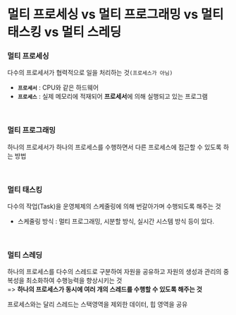 # 멀티 프로세싱 vs 멀티 프로그래밍 vs 멀티 태스킹 vs 멀티 스레딩

### 멀티 프로세싱
다수의 프로세서가 협력적으로 일을 처리하는 것`(프로세스가 아님)`

- **`프로세서`** : CPU와 같은 하드웨어
- **`프로세스`** : 실제 메모리에 적재되어 **프로세서**에 의해 실행되고 있는 프로그램

</br>

### 멀티 프로그래밍
하나의 프로세서가 하나의 프로세스를 수행하면서 다른 프로세스에 접근할 수 있도록 하는 방법

</br>

### 멀티 태스킹
다수의 작업(Task)을 운영체제의 스케줄링에 의해 번갈아가며 수행되도록 해주는 것
- 스케줄링 방식 : 멀티 프로그래밍, 시분할 방식, 실시간 시스템 방식 등이 있다.

</br>

### 멀티 스레딩
하나의 프로세스를 다수의 스레드로 구분하여 자원을 공유하고 자원의 생성과 관리의 중복성을 최소화하여 수행능력을 향상시키는 것</br>
=> **하나의 프로세스가 동시에 여러 개의 스레드를 수행할 수 있도록 해주는 것**

프로세스와는 달리 스레드는 스택영역을 제외한 데이터, 힙 영역을 공유
